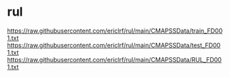 # rul

https://raw.githubusercontent.com/ericlrf/rul/main/CMAPSSData/train_FD001.txt
https://raw.githubusercontent.com/ericlrf/rul/main/CMAPSSData/test_FD001.txt
https://raw.githubusercontent.com/ericlrf/rul/main/CMAPSSData/RUL_FD001.txt
